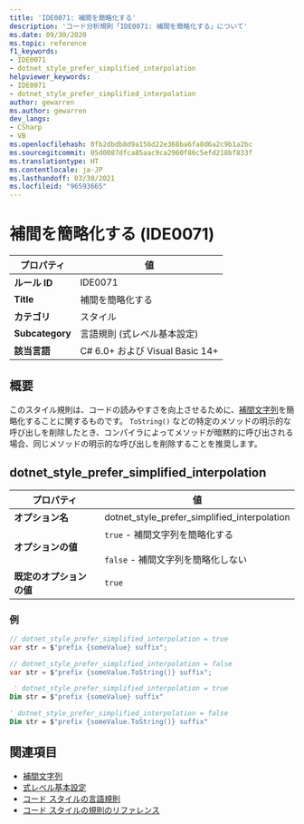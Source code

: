 ```yaml
---
title: 'IDE0071: 補間を簡略化する'
description: 'コード分析規則「IDE0071: 補間を簡略化する」について'
ms.date: 09/30/2020
ms.topic: reference
f1_keywords:
- IDE0071
- dotnet_style_prefer_simplified_interpolation
helpviewer_keywords:
- IDE0071
- dotnet_style_prefer_simplified_interpolation
author: gewarren
ms.author: gewarren
dev_langs:
- CSharp
- VB
ms.openlocfilehash: 0fb2dbdb8d9a156d22e368ba6fa8d6a2c9b1a2bc
ms.sourcegitcommit: 05d0087dfca85aac9ca2960f86c5efd218bf833f
ms.translationtype: HT
ms.contentlocale: ja-JP
ms.lasthandoff: 03/30/2021
ms.locfileid: "96593665"
---
```

# <a name="simplify-interpolation-ide0071"></a>補間を簡略化する (IDE0071)

|プロパティ|値|
|-|-|
| **ルール ID** | IDE0071 |
| **Title** | 補間を簡略化する |
| **カテゴリ** | スタイル |
| **Subcategory** | 言語規則 (式レベル基本設定) |
| **該当言語** | C# 6.0+ および Visual Basic 14+ |

## <a name="overview"></a>概要

このスタイル規則は、コードの読みやすさを向上させるために、[補間文字列](../../../csharp/language-reference/tokens/interpolated.md)を簡略化することに関するものです。 `ToString()` などの特定のメソッドの明示的な呼び出しを削除したとき、コンパイラによってメソッドが暗黙的に呼び出される場合、同じメソッドの明示的な呼び出しを削除することを推奨します。

## <a name="dotnet_style_prefer_simplified_interpolation"></a>dotnet_style_prefer_simplified_interpolation

|プロパティ|値|
|-|-|
| **オプション名** | dotnet_style_prefer_simplified_interpolation
| **オプションの値** | `true` - 補間文字列を簡略化する<br /><br /> `false` - 補間文字列を簡略化しない |
| **既定のオプションの値** | `true` |

### <a name="example"></a>例

```csharp
// dotnet_style_prefer_simplified_interpolation = true
var str = $"prefix {someValue} suffix";

// dotnet_style_prefer_simplified_interpolation = false
var str = $"prefix {someValue.ToString()} suffix";
```

```vb
 ' dotnet_style_prefer_simplified_interpolation = true
Dim str = $"prefix {someValue} suffix"

' dotnet_style_prefer_simplified_interpolation = false
Dim str = $"prefix {someValue.ToString()} suffix"
```

## <a name="see-also"></a>関連項目

- [補間文字列](../../../csharp/language-reference/tokens/interpolated.md)
- [式レベル基本設定](expression-level-preferences.md)
- [コード スタイルの言語規則](language-rules.md)
- [コード スタイルの規則のリファレンス](index.md)
